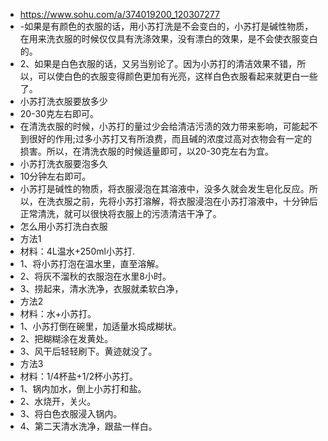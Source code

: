 - https://www.sohu.com/a/374019200_120307277
- -如果是有颜色的衣服的话，用小苏打洗是不会变白的，小苏打是碱性物质，在用来洗衣服的时候仅仅具有洗涤效果，没有漂白的效果，是不会使衣服变白的。
- 2、如果是白色衣服的话，又另当别论了。因为小苏打的清洁效果不错，所以，可以使白色的衣服变得颜色更加有光亮，这样白色衣服看起来就更白一些了。
- 小苏打洗衣服要放多少
- 20-30克左右即可。
- 在清洗衣服的时候，小苏打的量过少会给清洁污渍的效力带来影响，可能起不到很好的作用;过多小苏打又有所浪费，而且碱的浓度过高对衣物会有一定的损害。所以，在清洗衣服的时候适量即可，以20-30克左右为宜。
- 小苏打洗衣服要泡多久
- 10分钟左右即可。
- 小苏打是碱性的物质，将衣服浸泡在其溶液中，没多久就会发生皂化反应。所以，在洗衣服之前，先将小苏打溶解，将衣服浸泡在小苏打溶液中，十分钟后正常清洗，就可以很快将衣服上的污渍清洁干净了。
- 怎么用小苏打洗白衣服
- 方法1
- 材料：4L温水+250ml小苏打.
- 1、将小苏打泡在温水里，直至溶解。
- 2、将灰不溜秋的衣服泡在水里8小时。
- 3、捞起来，清水洗净，衣服就柔软白净，
- 方法2
- 材料：水+小苏打。
- 1、小苏打倒在碗里，加适量水捣成糊状。
- 2、把糊糊涂在发黄处。
- 3、风干后轻轻刷下。黄迹就没了。
- 方法3
- 材料：1/4杯盐+1/2杯小苏打。
- 1、锅内加水，倒上小苏打和盐。
- 2、水烧开，关火。
- 3、将白色衣服浸入锅内。
- 4、第二天清水洗净，跟盐一样白。